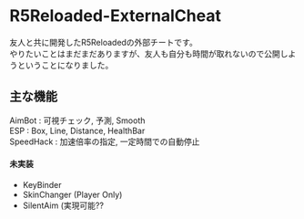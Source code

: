 # R5Reloaded-ExternalCheat
友人と共に開発したR5Reloadedの外部チートです。  
やりたいことはまだまだありますが、友人も自分も時間が取れないので公開しようということになりました。

## 主な機能
AimBot : 可視チェック, 予測, Smooth  
ESP : Box, Line, Distance, HealthBar  
SpeedHack : 加速倍率の指定, 一定時間での自動停止  

#### 未実装
* KeyBinder  
* SkinChanger (Player Only)  
* SilentAim (実現可能??  

